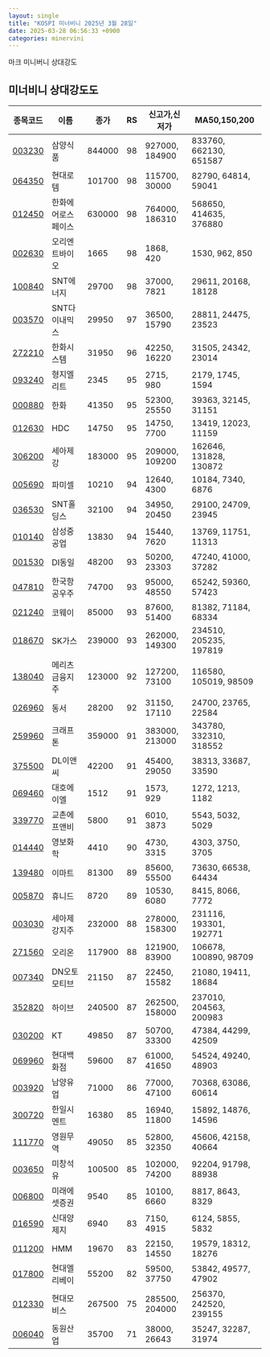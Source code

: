 ```yaml
---
layout: single
title: "KOSPI 미너비니 2025년 3월 28일"
date: 2025-03-28 06:56:33 +0900
categories: minervini
---
```

마크 미니버니 상대강도

## 미너비니 상대강도도

|종목코드|이름|종가|RS|신고가,신저가|MA50,150,200|
|------|---|---|--|---------|------------|
|[003230](https://finance.daum.net/quotes/A003230)|삼양식품|844000|98|927000, 184900|833760, 662130, 651587|
|[064350](https://finance.daum.net/quotes/A064350)|현대로템|101700|98|115700, 30000|82790, 64814, 59041|
|[012450](https://finance.daum.net/quotes/A012450)|한화에어로스페이스|630000|98|764000, 186310|568650, 414635, 376880|
|[002630](https://finance.daum.net/quotes/A002630)|오리엔트바이오|1665|98|1868, 420|1530, 962, 850|
|[100840](https://finance.daum.net/quotes/A100840)|SNT에너지|29700|98|37000, 7821|29611, 20168, 18128|
|[003570](https://finance.daum.net/quotes/A003570)|SNT다이내믹스|29950|97|36500, 15790|28811, 24475, 23523|
|[272210](https://finance.daum.net/quotes/A272210)|한화시스템|31950|96|42250, 16220|31505, 24342, 23014|
|[093240](https://finance.daum.net/quotes/A093240)|형지엘리트|2345|95|2715, 980|2179, 1745, 1594|
|[000880](https://finance.daum.net/quotes/A000880)|한화|41350|95|52300, 25550|39363, 32145, 31151|
|[012630](https://finance.daum.net/quotes/A012630)|HDC|14750|95|14750, 7700|13419, 12023, 11159|
|[306200](https://finance.daum.net/quotes/A306200)|세아제강|183000|95|209000, 109200|162646, 131828, 130872|
|[005690](https://finance.daum.net/quotes/A005690)|파미셀|10210|94|12640, 4300|10184, 7340, 6876|
|[036530](https://finance.daum.net/quotes/A036530)|SNT홀딩스|32100|94|34950, 20450|29100, 24709, 23945|
|[010140](https://finance.daum.net/quotes/A010140)|삼성중공업|13830|94|15440, 7620|13769, 11751, 11313|
|[001530](https://finance.daum.net/quotes/A001530)|DI동일|48200|93|50200, 23303|47240, 41000, 37282|
|[047810](https://finance.daum.net/quotes/A047810)|한국항공우주|74700|93|95000, 48550|65242, 59360, 57423|
|[021240](https://finance.daum.net/quotes/A021240)|코웨이|85000|93|87600, 51400|81382, 71184, 68334|
|[018670](https://finance.daum.net/quotes/A018670)|SK가스|239000|93|262000, 149300|234510, 205235, 197819|
|[138040](https://finance.daum.net/quotes/A138040)|메리츠금융지주|123000|92|127200, 73100|116580, 105019, 98509|
|[026960](https://finance.daum.net/quotes/A026960)|동서|28200|92|31150, 17110|24700, 23765, 22584|
|[259960](https://finance.daum.net/quotes/A259960)|크래프톤|359000|91|383000, 213000|343780, 332310, 318552|
|[375500](https://finance.daum.net/quotes/A375500)|DL이앤씨|42200|91|45400, 29050|38313, 33687, 33590|
|[069460](https://finance.daum.net/quotes/A069460)|대호에이엘|1512|91|1573, 929|1272, 1213, 1182|
|[339770](https://finance.daum.net/quotes/A339770)|교촌에프앤비|5800|91|6010, 3873|5543, 5032, 5029|
|[014440](https://finance.daum.net/quotes/A014440)|영보화학|4410|90|4730, 3315|4303, 3750, 3705|
|[139480](https://finance.daum.net/quotes/A139480)|이마트|81300|89|85600, 55500|73630, 66538, 64434|
|[005870](https://finance.daum.net/quotes/A005870)|휴니드|8720|89|10530, 6080|8415, 8066, 7772|
|[003030](https://finance.daum.net/quotes/A003030)|세아제강지주|232000|88|278000, 158300|231116, 193301, 192771|
|[271560](https://finance.daum.net/quotes/A271560)|오리온|117900|88|121900, 83900|106678, 100890, 98709|
|[007340](https://finance.daum.net/quotes/A007340)|DN오토모티브|21150|87|22450, 15582|21080, 19411, 18684|
|[352820](https://finance.daum.net/quotes/A352820)|하이브|240500|87|262500, 158000|237010, 204563, 200983|
|[030200](https://finance.daum.net/quotes/A030200)|KT|49850|87|50700, 33300|47384, 44299, 42509|
|[069960](https://finance.daum.net/quotes/A069960)|현대백화점|59600|87|61000, 41650|54524, 49240, 48903|
|[003920](https://finance.daum.net/quotes/A003920)|남양유업|71000|86|77000, 47100|70368, 63086, 60614|
|[300720](https://finance.daum.net/quotes/A300720)|한일시멘트|16380|85|16940, 11800|15892, 14876, 14596|
|[111770](https://finance.daum.net/quotes/A111770)|영원무역|49050|85|52800, 32350|45606, 42158, 40664|
|[003650](https://finance.daum.net/quotes/A003650)|미창석유|100500|85|102000, 74200|92204, 91798, 88938|
|[006800](https://finance.daum.net/quotes/A006800)|미래에셋증권|9540|85|10100, 6660|8817, 8643, 8329|
|[016590](https://finance.daum.net/quotes/A016590)|신대양제지|6940|83|7150, 4915|6124, 5855, 5832|
|[011200](https://finance.daum.net/quotes/A011200)|HMM|19670|83|22150, 14550|19579, 18312, 18276|
|[017800](https://finance.daum.net/quotes/A017800)|현대엘리베이|55200|82|59500, 37750|53842, 49577, 47902|
|[012330](https://finance.daum.net/quotes/A012330)|현대모비스|267500|75|285500, 204000|256370, 242520, 239155|
|[006040](https://finance.daum.net/quotes/A006040)|동원산업|35700|71|38000, 26643|35247, 32287, 31974|


